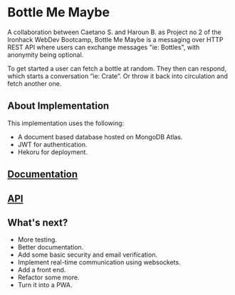 # Bottle Me Maybe

A collaboration between Caetano S. and Haroun B. as Project no 2 of the Ironhack WebDev Bootcamp, Bottle Me Maybe is a messaging over HTTP REST API where users can exchange messages "ie: Bottles", with anonymity being optional.

To get started a user can fetch a bottle at random. They then can respond, which starts a conversation “ie: Crate”. Or throw it back into circulation and fetch another one.

## About Implementation

This implementation uses the following:

- A document based database hosted on MongoDB Atlas.
- JWT for authentication.
- Hekoru for deployment.

## [Documentation](https://documenter.getpostman.com/view/21234692/VUqoQyU1)

## [API](https://bottle-me-maybe.herokuapp.com/)

## What's next?

- More testing.
- Better documentation.
- Add some basic security and email verification.
- Implement real-time communication using websockets.
- Add a front end.
- Refactor some more.
- Turn it into a PWA.


